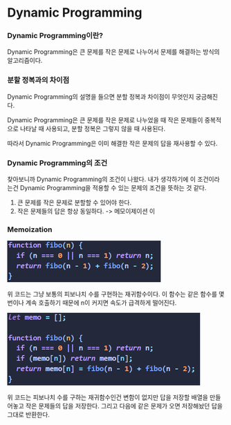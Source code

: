 # Dynamic Programming

### Dynamic Programming이란? 

Dynamic Programming은 큰 문제를 작은 문제로 나누어서 문제를 해결하는 방식의 알고리즘이다.

### 분할 정복과의 차이점 

Dynamic Programming의 설명을 들으면 분할 정복과 차이점이 무엇인지 궁금해진다.

Dynamic Programming은 큰 문제를 작은 문제로 나누었을 때 작은 문제들이 중복적으로 나타날 때 사용되고, 분할 정복은 그렇지 않을 때 사용된다. 

따라서 Dynamic Programming은 이미 해결한 작은 문제의 답을 재사용할 수 있다.

### Dynamic Programming의 조건 

찾아보니까 Dynamic Programming의 조건이 나왔다. 내가 생각하기에 이 조건이라는건 Dynamic Programming을 적용할 수 있는 문제의 조건을 뜻하는 것 같다.

1. 큰 문제를 작은 문제로 분할할 수 있어야 한다.
2. 작은 문제들의 답은 항상 동일하다. -&gt; 메모이제이션 이

### Memoization

![&#xBCF4;&#xD1B5;&#xC758; &#xD53C;&#xBCF4;&#xB098;&#xCE58; &#xC218; &#xAD6C;&#xD604; &#xD568;&#xC218;](../.gitbook/assets/image%20%282%29.png)

위 코드는 그냥 보통의 피보나치 수를 구현하는 재귀함수이다. 이 함수는 같은 함수를 몇번이나 계속 호출하기 때문에 n이 커지면 속도가 급격하게 떨어진다. 

![&#xBA54;&#xBAA8;&#xC774;&#xC81C;&#xC774;&#xC158;&#xC744; &#xC801;&#xC6A9;&#xD55C; &#xD53C;&#xBCF4;&#xB098;&#xCE58; &#xC218; &#xAD6C;&#xD604; &#xD568;&#xC218;](../.gitbook/assets/image%20%283%29.png)

위 코드는 피보나치 수를 구하는 재귀함수인건 변함이 없지만 답을 저장할 배열을 만들어놓고 작은 문제들의 답을 저장한다. 그리고 다음에 같은 문제가 오면 저장해놨던 답을 그대로 반환한다. 

